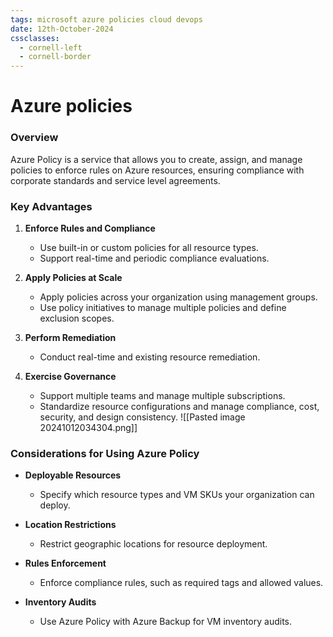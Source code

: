 ```yaml
---
tags: microsoft azure policies cloud devops
date: 12th-October-2024
cssclasses:
  - cornell-left
  - cornell-border
---
```


# Azure policies

### Overview

Azure Policy is a service that allows you to create, assign, and manage policies to enforce rules on Azure resources, ensuring compliance with corporate standards and service level agreements.

### Key Advantages

1. **Enforce Rules and Compliance**
    
    - Use built-in or custom policies for all resource types.
    - Support real-time and periodic compliance evaluations.
2. **Apply Policies at Scale**
    
    - Apply policies across your organization using management groups.
    - Use policy initiatives to manage multiple policies and define exclusion scopes.
3. **Perform Remediation**
    
    - Conduct real-time and existing resource remediation.
4. **Exercise Governance**
    
    - Support multiple teams and manage multiple subscriptions.
    - Standardize resource configurations and manage compliance, cost, security, and design consistency.
![[Pasted image 20241012034304.png]]
### Considerations for Using Azure Policy

- **Deployable Resources**
    
    - Specify which resource types and VM SKUs your organization can deploy.
- **Location Restrictions**
    
    - Restrict geographic locations for resource deployment.
- **Rules Enforcement**
    
    - Enforce compliance rules, such as required tags and allowed values.
- **Inventory Audits**
    
    - Use Azure Policy with Azure Backup for VM inventory audits.